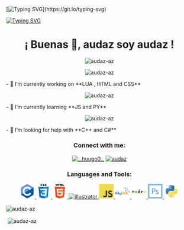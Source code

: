 [![Typing SVG](https://readme-typing-svg.herokuapp.com?color=00F716&vCenter=true&lines=%C2%A1+Buenas+bienvenido+a+mi+GitHub+!)](https://git.io/typing-svg)

[![Typing SVG](https://readme-typing-svg.herokuapp.com?color=0097F7&vCenter=true&lines=Me+presento+%2C+soy+audaz-AZ)](https://git.io/typing-svg)

<h1 align="center">¡ Buenas  👋,  audaz soy audaz !</h1>
<p align="center"> <img src="https://komarev.com/ghpvc/?username=audaz-az&label=Profile%20views&color=0e75b6&style=flat" alt="audaz-az" /> </p>

<p align="center"> <img src="https://komarev.com/ghpvc/?username=audaz-az&label=Profile%20views&color=0e75b6&style=flat" alt="audaz-az" /> </p>
- 🔭 I’m currently working on **LUA , HTML and CSS**
<p align="center">
</p>
<p align="center"> <img src="https://komarev.com/ghpvc/?username=audaz-az&label=Profile%20views&color=0e75b6&style=flat" alt="audaz-az" /> </p>
- 🌱 I’m currently learning **JS and PY**
<p align="center">
</p>

<p align="center"> <img src="https://komarev.com/ghpvc/?username=audaz-az&label=Profile%20views&color=0e75b6&style=flat" alt="audaz-az" /> </p>
- 🤝 I’m looking for help with **C++ and C#**
<p align="center">
</p>


<h3 align="center">Connect with me:</h3>
<p align="center">
<a href="https://instagram.com/_.huugo0._" target="blank"><img align="center" src="https://raw.githubusercontent.com/rahuldkjain/github-profile-readme-generator/master/src/images/icons/Social/instagram.svg" alt="_.huugo0._" height="30" width="40" /></a>
<a href="https://www.youtube.com/c/audaz" target="blank"><img align="center" src="https://raw.githubusercontent.com/rahuldkjain/github-profile-readme-generator/master/src/images/icons/Social/youtube.svg" alt="audaz" height="30" width="40" /></a>
</p>

<h3 align="center">Languages and Tools:</h3>
<p align="center"> <a href="https://www.cprogramming.com/" target="_blank" rel="noreferrer"> <img src="https://raw.githubusercontent.com/devicons/devicon/master/icons/c/c-original.svg" alt="c" width="40" height="40"/> </a> <a href="https://www.w3schools.com/css/" target="_blank" rel="noreferrer"> <img src="https://raw.githubusercontent.com/devicons/devicon/master/icons/css3/css3-original-wordmark.svg" alt="css3" width="40" height="40"/> </a> <a href="https://www.w3.org/html/" target="_blank" rel="noreferrer"> <img src="https://raw.githubusercontent.com/devicons/devicon/master/icons/html5/html5-original-wordmark.svg" alt="html5" width="40" height="40"/> </a> <a href="https://www.adobe.com/in/products/illustrator.html" target="_blank" rel="noreferrer"> <img src="https://www.vectorlogo.zone/logos/adobe_illustrator/adobe_illustrator-icon.svg" alt="illustrator" width="40" height="40"/> </a> <a href="https://developer.mozilla.org/en-US/docs/Web/JavaScript" target="_blank" rel="noreferrer"> <img src="https://raw.githubusercontent.com/devicons/devicon/master/icons/javascript/javascript-original.svg" alt="javascript" width="40" height="40"/> </a> <a href="https://www.mysql.com/" target="_blank" rel="noreferrer"> <img src="https://raw.githubusercontent.com/devicons/devicon/master/icons/mysql/mysql-original-wordmark.svg" alt="mysql" width="40" height="40"/> </a> <a href="https://nodejs.org" target="_blank" rel="noreferrer"> <img src="https://raw.githubusercontent.com/devicons/devicon/master/icons/nodejs/nodejs-original-wordmark.svg" alt="nodejs" width="40" height="40"/> </a> <a href="https://www.photoshop.com/en" target="_blank" rel="noreferrer"> <img src="https://raw.githubusercontent.com/devicons/devicon/master/icons/photoshop/photoshop-line.svg" alt="photoshop" width="40" height="40"/> </a> <a href="https://www.python.org" target="_blank" rel="noreferrer"> <img src="https://raw.githubusercontent.com/devicons/devicon/master/icons/python/python-original.svg" alt="python" width="40" height="40"/> </a> </p>

<p><img align="center" src="https://github-readme-stats.vercel.app/api/top-langs?username=audaz-az&show_icons=true&locale=en&layout=compact" alt="audaz-az" /></p>

<p>&nbsp;<img align="center" src="https://github-readme-stats.vercel.app/api?username=audaz-az&show_icons=true&locale=en" alt="audaz-az" /></p>
